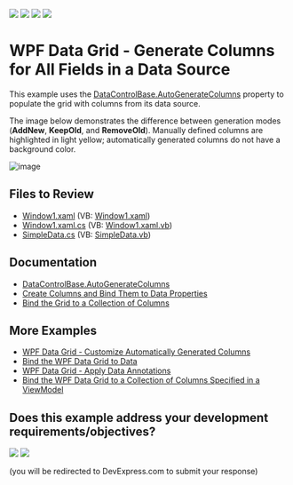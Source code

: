 <!-- default badges list -->
![](https://img.shields.io/endpoint?url=https://codecentral.devexpress.com/api/v1/VersionRange/128648371/24.2.1%2B)
[![](https://img.shields.io/badge/Open_in_DevExpress_Support_Center-FF7200?style=flat-square&logo=DevExpress&logoColor=white)](https://supportcenter.devexpress.com/ticket/details/E1521)
[![](https://img.shields.io/badge/📖_How_to_use_DevExpress_Examples-e9f6fc?style=flat-square)](https://docs.devexpress.com/GeneralInformation/403183)
[![](https://img.shields.io/badge/💬_Leave_Feedback-feecdd?style=flat-square)](#does-this-example-address-your-development-requirementsobjectives)
<!-- default badges end -->

# WPF Data Grid - Generate Columns for All Fields in a Data Source

This example uses the [DataControlBase.AutoGenerateColumns](https://docs.devexpress.com/WPF/DevExpress.Xpf.Grid.DataControlBase.AutoGenerateColumns) property to populate the grid with columns from its data source.

The image below demonstrates the difference between generation modes (**AddNew**, **KeepOld**, and **RemoveOld**). Manually defined columns are highlighted in light yellow; automatically generated columns do not have a background color.

![image](https://user-images.githubusercontent.com/65009440/209556936-8470d8a6-2878-49a5-908f-f1b70d603d34.png)

## Files to Review

* [Window1.xaml](./CS/Window1.xaml) (VB: [Window1.xaml](./VB/Window1.xaml))
* [Window1.xaml.cs](./CS/ViewModel.cs) (VB: [Window1.xaml.vb](./VB/ViewModel.vb))
* [SimpleData.cs](./CS/SimpleData.cs) (VB: [SimpleData.vb](./VB/SimpleData.vb))

## Documentation

* [DataControlBase.AutoGenerateColumns](https://docs.devexpress.com/WPF/DevExpress.Xpf.Grid.DataControlBase.AutoGenerateColumns)
* [Create Columns and Bind Them to Data Properties](https://docs.devexpress.com/WPF/6094/controls-and-libraries/data-grid/grid-view-data-layout/columns-and-card-fields/create-columns-and-bind-them-to-data-properties)
* [Bind the Grid to a Collection of Columns](https://docs.devexpress.com/WPF/10121/controls-and-libraries/data-grid/examples/mvvm-enhancements/binding-to-a-collection-of-columns)

## More Examples

* [WPF Data Grid - Customize Automatically Generated Columns](https://github.com/DevExpress-Examples/how-to-customize-automatically-generated-columns-e2019)
* [Bind the WPF Data Grid to Data](https://github.com/DevExpress-Examples/how-to-bind-wpf-grid-to-data)
* [WPF Data Grid - Apply Data Annotations](https://github.com/DevExpress-Examples/how-to-apply-data-annotations-e2579)
* [Bind the WPF Data Grid to a Collection of Columns Specified in a ViewModel](https://github.com/DevExpress-Examples/wpf-data-grid-bind-columns-to-viewmodel-collection)
<!-- feedback -->
## Does this example address your development requirements/objectives?

[<img src="https://www.devexpress.com/support/examples/i/yes-button.svg"/>](https://www.devexpress.com/support/examples/survey.xml?utm_source=github&utm_campaign=wpf-data-grid-generate-columns-for-all-fields-in-data-source&~~~was_helpful=yes) [<img src="https://www.devexpress.com/support/examples/i/no-button.svg"/>](https://www.devexpress.com/support/examples/survey.xml?utm_source=github&utm_campaign=wpf-data-grid-generate-columns-for-all-fields-in-data-source&~~~was_helpful=no)

(you will be redirected to DevExpress.com to submit your response)
<!-- feedback end -->
